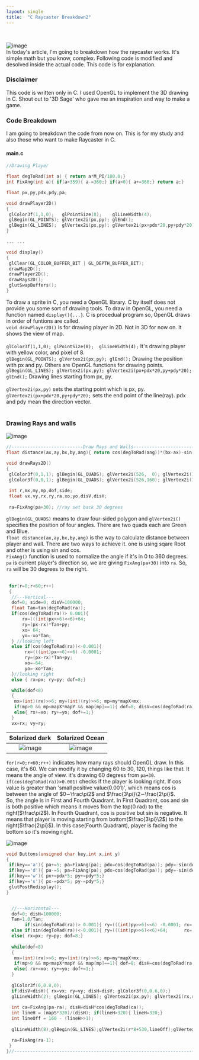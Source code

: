 ```yaml
---
layout: single
title:  "C Raycaster Breakdown2"
---
```

<br>

![image](https://github.com/DutchVandaline/DutchVandaline.github.io/assets/142364450/31fce9ba-fe7c-4cc1-a10b-f512b25ce353)
<br>
 In today's article, I'm going to breakdown how the raycaster works. It's simple math but you know, complex. Following code is modified and desolved inside the actual code. This code is for explanation.

### Disclaimer
 This code is written only in C. I used OpenGL to implement the 3D drawing in C.
Shout out to '3D Sage' who gave me an inspiration and way to make a game.

### Code Breakdown
 I am going to breakdown the code from now on. This is for my study and also those who want to make Raycaster in C.
#### main.c 
```c
//Drawing Player

float degToRad(int a) { return a*M_PI/180.0;}
int FixAng(int a){ if(a>359){ a-=360;} if(a<0){ a+=360;} return a;}

float px,py,pdx,pdy,pa;

void drawPlayer2D()
{
 glColor3f(1,1,0);   glPointSize(8);    glLineWidth(4);
 glBegin(GL_POINTS); glVertex2i(px,py); glEnd();
 glBegin(GL_LINES);  glVertex2i(px,py); glVertex2i(px+pdx*20,py+pdy*20); glEnd();
}

... ...

void display()
{   
 glClear(GL_COLOR_BUFFER_BIT | GL_DEPTH_BUFFER_BIT); 
 drawMap2D();
 drawPlayer2D();
 drawRays2D();
 glutSwapBuffers();  
}
```
To draw a sprite in C, you need a OpenGL library. C by itself does not provide you some sort of drawing tools. 
To draw in OpenGL, you need a function named `display(){...}`. C is procedual program so, OpenGL draws in order of funtions are called.<br>
`void drawPlayer2D()` is for drawing player in 2D. Not in 3D for now on. It shows the view of map.<br><br>
`glColor3f(1,1,0); glPointSize(8);  glLineWidth(4);` It's drawing player with yellow color, and pixel of 8.<br>
`glBegin(GL_POINTS); glVertex2i(px,py); glEnd();` Drawing the position with px and py. Others are OpenGL functions for drawing points.<br>
`glBegin(GL_LINES); glVertex2i(px,py); glVertex2i(px+pdx*20,py+pdy*20); glEnd();` Drawing lines starting from px, py. <br><br>
`glVertex2i(px,py)` sets the starting point which is px, py. `glVertex2i(px+pdx*20,py+pdy*20);` sets the end point of the line(ray). pdx and pdy mean the direction vector.<br>
<br>


### Drawing Rays and walls
![image](https://github.com/DutchVandaline/DutchVandaline.github.io/assets/142364450/273f7f37-22cd-4275-aaf5-c0d7bb9cf1b8)

```c
//---------------------------Draw Rays and Walls--------------------------------
float distance(ax,ay,bx,by,ang){ return cos(degToRad(ang))*(bx-ax)-sin(degToRad(ang))*(by-ay);}

void drawRays2D()
{
 glColor3f(0,1,1); glBegin(GL_QUADS); glVertex2i(526,  0); glVertex2i(1006,  0); glVertex2i(1006,160); glVertex2i(526,160); glEnd();	
 glColor3f(0,0,1); glBegin(GL_QUADS); glVertex2i(526,160); glVertex2i(1006,160); glVertex2i(1006,320); glVertex2i(526,320); glEnd();	 	
	
 int r,mx,my,mp,dof,side;
 float vx,vy,rx,ry,ra,xo,yo,disV,disH; 
 
 ra=FixAng(pa+30); //ray set back 30 degrees
```
`glBegin(GL_QUADS)` means to draw four-sided polygon and `glVertex2i()` specifies the position of four angles. There are two quads each are Green and Blue.<br>
`float distance(ax,ay,bx,by,ang)` is the way to calculate distance between player and wall. There are two ways to achieve it. one is using sqare Root and other is using sin and cos.<br>
`FixAng()` function is used to normalize the angle if it's in 0 to 360 degrees. `pa` is current player's direction so,
we are giving `FixAng(pa+30)` into `ra`. So, `ra` will be 30 degrees to the right.<br>
<br>

```c
 for(r=0;r<60;r++)
 {
  //---Vertical--- 
  dof=0; side=0; disV=100000;
  float Tan=tan(degToRad(ra));
  if(cos(degToRad(ra))> 0.001){
      rx=(((int)px>>6)<<6)+64;
      ry=(px-rx)*Tan+py;
      xo= 64;
      yo=-xo*Tan;
  } //looking left
  else if(cos(degToRad(ra))<-0.001){
       rx=(((int)px>>6)<<6) -0.0001;
       ry=(px-rx)*Tan+py;
       xo=-64;
       yo=-xo*Tan;
  }//looking right
  else { rx=px; ry=py; dof=8;}                                                  //looking up or down. no hit  

  while(dof<8) 
  { 
   mx=(int)(rx)>>6; my=(int)(ry)>>6; mp=my*mapX+mx;                     
   if(mp>0 && mp<mapX*mapY && map[mp]==1){ dof=8; disV=cos(degToRad(ra))*(rx-px)-sin(degToRad(ra))*(ry-py);}//hit         
   else{ rx+=xo; ry+=yo; dof+=1;}                                               //check next horizontal
  } 
  vx=rx; vy=ry;
```

Solarized dark             |  Solarized Ocean
:-------------------------:|:-------------------------:
![image](https://github.com/DutchVandaline/DutchVandaline.github.io/assets/142364450/a8100b61-b0ac-4070-a13b-747cd2aa2576)   |  ![image](https://github.com/DutchVandaline/DutchVandaline.github.io/assets/142364450/1eb6ddc2-e30b-4625-b199-6bf42bdbab47)

`for(r=0;r<60;r++)` indicates how many rays should OpenGL draw. In this case, it's 60. We can modify it by changing 60 to 30, 120, things like that. It means the angle of view. it's drawing 60 degress from `pa+30`.<br>
`if(cos(degToRad(ra))>0.001)` checks if the player is looking right. If cos value is greater than 'small positive value(0.001)', which means cos is between the angle of $0∽\frac\pi2$ and $\frac{3\pi}\2∽\frac{2\pi}$.<br>
So, the angle is in First and Fourth Quadrant. In First Quadrant, cos and sin is both positive which means it moves from the top(0 rad) to the right($\frac\pi2$). In Fourth Quadrant, cos is positive but sin is negative.
It means that player is moving starting from bottom($\frac{3\pi}\2$) to the right($\frac{2\pi}$). In this case(Fourth Quadrant), player is facing the bottom so it's moving right.
<br>






![image](https://github.com/DutchVandaline/DutchVandaline.github.io/assets/142364450/1eb6ddc2-e30b-4625-b199-6bf42bdbab47)

```c
void Buttons(unsigned char key,int x,int y)
{
 if(key=='a'){ pa+=5; pa=FixAng(pa); pdx=cos(degToRad(pa)); pdy=-sin(degToRad(pa));} 	
 if(key=='d'){ pa-=5; pa=FixAng(pa); pdx=cos(degToRad(pa)); pdy=-sin(degToRad(pa));} 
 if(key=='w'){ px+=pdx*5; py+=pdy*5;}
 if(key=='s'){ px-=pdx*5; py-=pdy*5;}
 glutPostRedisplay();
}
```


```c

  //---Horizontal---
  dof=0; disH=100000;
  Tan=1.0/Tan; 
       if(sin(degToRad(ra))> 0.001){ ry=(((int)py>>6)<<6) -0.0001; rx=(py-ry)*Tan+px; yo=-64; xo=-yo*Tan;}//looking up 
  else if(sin(degToRad(ra))<-0.001){ ry=(((int)py>>6)<<6)+64;      rx=(py-ry)*Tan+px; yo= 64; xo=-yo*Tan;}//looking down
  else{ rx=px; ry=py; dof=8;}                                                   //looking straight left or right
 
  while(dof<8) 
  { 
   mx=(int)(rx)>>6; my=(int)(ry)>>6; mp=my*mapX+mx;                          
   if(mp>0 && mp<mapX*mapY && map[mp]==1){ dof=8; disH=cos(degToRad(ra))*(rx-px)-sin(degToRad(ra))*(ry-py);}//hit         
   else{ rx+=xo; ry+=yo; dof+=1;}                                               //check next horizontal
  } 
  
  glColor3f(0,0.8,0);
  if(disV<disH){ rx=vx; ry=vy; disH=disV; glColor3f(0,0.6,0);}                  //horizontal hit first
  glLineWidth(2); glBegin(GL_LINES); glVertex2i(px,py); glVertex2i(rx,ry); glEnd();//draw 2D ray
    
  int ca=FixAng(pa-ra); disH=disH*cos(degToRad(ca));                            //fix fisheye 
  int lineH = (mapS*320)/(disH); if(lineH>320){ lineH=320;}                     //line height and limit
  int lineOff = 160 - (lineH>>1);                                               //line offset
  
  glLineWidth(8);glBegin(GL_LINES);glVertex2i(r*8+530,lineOff);glVertex2i(r*8+530,lineOff+lineH);glEnd();//draw vertical wall  

  ra=FixAng(ra-1);                                                              //go to next ray
 }
}//-----------------------------------------------------------------------------

```





